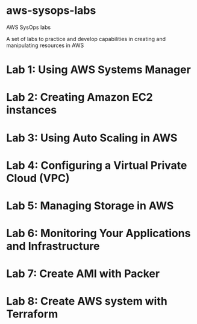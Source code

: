 # aws-sysops-labs
AWS SysOps labs

A set of labs to practice and develop capabilities in creating and manipulating resources in AWS

# Lab 1: Using AWS Systems Manager

# Lab 2: Creating Amazon EC2 instances

# Lab 3: Using Auto Scaling in AWS

# Lab 4: Configuring a Virtual Private Cloud (VPC)

# Lab 5: Managing Storage in AWS

# Lab 6: Monitoring Your Applications and Infrastructure

# Lab 7: Create AMI with Packer

# Lab 8: Create AWS system with Terraform
